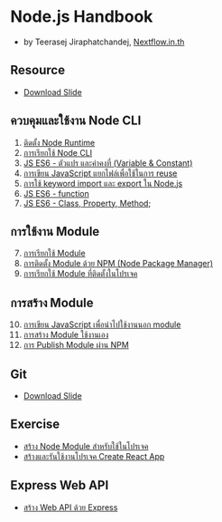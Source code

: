 
# Node.js Handbook

- by Teerasej Jiraphatchandej, [Nextflow.in.th](https://www.nextflow.in.th)

## Resource

- [Download Slide](https://www.dropbox.com/s/6hdh86df0izuen3/Node%20JS%20for%20beginner.pdf?dl=0)

## ควบคุมและใช้งาน Node CLI

1. [ติดตั้ง Node Runtime](fundamental/install-nodejs.md) 
2. [การเรียกใช้ Node CLI](fundamental/node-cli.md)
3. [JS ES6 - ตัวแปร และค่าคงที่ (Variable & Constant)](fundamental/js-es6-var-const.md)
4. [การเขียน JavaScript แยกไฟล์เพื่อใช้ในการ reuse](fundamental/create-node-module-export.md)
5. [การใช้ keyword import และ export ใน Node.js](fundamental/import-export-node-module.md)
6. [JS ES6 - function](fundamental/js-es6-function.md)
7. [JS ES6 - Class, Property, Method](fundamental/js-es6-class.md);

## การใช้งาน Module 

7. [การเรียกใช้ Module](fundamental/node-module.md) 
8. [การติดตั้ง Module ด้วย NPM (Node Package Manager)](fundamental/node-module-npm.md)
9. [การเรียกใช้ Module ที่ติดตั้งในโปรเจค](fundamental/node-module-npm-using.md)

## การสร้าง Module 

10. [การเขียน JavaScript เพื่อนำไปใช้งานนอก module](fundamental/create-node-module-export.md)
11. [การสร้าง Module ใช้งานเอง](fundamental/create-node-module.md)
12. [การ Publish Module ผ่าน NPM](fundamental/create-node-module-publish.md)

## Git 

- [Download Slide](https://www.dropbox.com/s/qkts9an2mnetj80/Git%20for%20Beginner.pdf?dl=0)


## Exercise 

- [สร้าง Node Module สำหรับใช้ในโปรเจค](/exercise/create-data-module.md)
- [สร้างและรันใช้งานโปรเจค Create React App](fundamental/react-create-app.md)

## Express Web API

- [สร้าง Web API ด้วย Express](express-web-api/readme.md)


